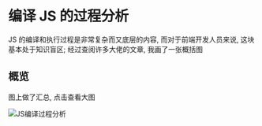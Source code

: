 # 编译 JS 的过程分析

JS 的编译和执行过程是非常复杂而又底层的内容, 而对于前端开发人员来说, 这块基本处于知识盲区; 经过查阅许多大佬的文章, 我画了一张概括图

## 概览

图上做了汇总, 点击查看大图

<img src="/blog/skills/images/ES5预编译.jpg" class="image-conclude" alt="JS编译过程分析">
